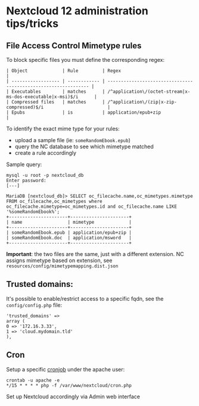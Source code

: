 # Nextcloud 12 administration tips/tricks


## File Access Control Mimetype rules

To block specific files you must define the corresponding regex:

```
| Object             | Rule         | Regex                                                           |
| ------------------ | ------------ | --------------------------------------------------------------- |
| Executables        | matches      | /^application\/(octet-stream|x-ms-dos-executable|x-msi)$/i      |
| Compressed files   | matches      | /^application\/(zip|x-zip-compressed)$/i                        |
| Epubs              | is           | application/epub+zip                                            |
```


To identify the exact mime type for your rules:
- upload a sample file (ie: `someRandomEbook.epub`)
- query the NC database to see which mimetype matched
- create a rule accordingly 

Sample query:

```
mysql -u root -p nextcloud_db
Enter password:
[---]

MariaDB [nextcloud_db]> SELECT oc_filecache.name,oc_mimetypes.mimetype FROM oc_filecache,oc_mimetypes where oc_filecache.mimetype=oc_mimetypes.id and oc_filecache.name LIKE '%someRandomEbook%';
+----------------------+----------------------+
| name                 | mimetype             |
+----------------------+----------------------+
| someRandomEbook.epub | application/epub+zip |
| someRandomEbook.doc  | application/msword   |
+----------------------+----------------------+
```

**Important**: the two files are the same, just with a different extension. NC assigns mimetype based on extension, see `resources/config/mimetypemapping.dist.json`


## Trusted domains:

It's possible to enable/restrict access to a specific fqdn, see the `config/config.php` file:

```
'trusted_domains' =>
array (
0 => '172.16.3.33',
1 => 'cloud.mydomain.tld'
),
```



## Cron


Setup a specific [cronjob](https://docs.nextcloud.com/server/12/admin_manual/configuration_server/background_jobs_configuration.html)  under the apache user:

```
crontab -u apache -e
*/15 * * * * php -f /var/www/nextcloud/cron.php
```

Set up Nextcloud accordingly via Admin web interface








